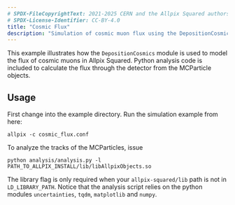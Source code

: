 ```yaml
---
# SPDX-FileCopyrightText: 2021-2025 CERN and the Allpix Squared authors
# SPDX-License-Identifier: CC-BY-4.0
title: "Cosmic Flux"
description: "Simulation of cosmic muon flux using the DepositionCosmics module"
---
```


This example illustrates how the `DepositionCosmics` module is used to model the flux of cosmic muons in Allpix Squared. Python analysis code is included to calculate the flux through the detector from the MCParticle objects.

## Usage

First change into the example directory. Run the simulation example from here:

```shell
allpix -c cosmic_flux.conf
```

To analyze the tracks of the MCParticles, issue

```shell
python analysis/analysis.py -l PATH_TO_ALLPIX_INSTALL/lib/libAllpixObjects.so
```

The library flag is only required when your `allpix-squared/lib` path is not in `LD_LIBRARY_PATH`.
Notice that the analysis script relies on the python modules `uncertainties`, `tqdm`, `matplotlib` and `numpy`.

